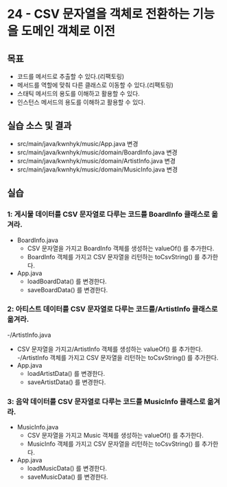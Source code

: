 # 24 - CSV 문자열을 객체로 전환하는 기능을 도메인 객체로 이전 

##  목표 

- 코드를 메서드로 추출할 수 있다.(리팩토링)
- 메서드를 역할에 맞춰 다른 클래스로 이동할 수 있다.(리팩토링)
- 스태틱 메서드의 용도를 이해하고 활용할 수 있다.
- 인스턴스 메서드의 용도를 이해하고 활용할 수 있다.

## 실습 소스 및 결과

- src/main/java/kwnhyk/music/App.java 변경
- src/main/java/kwnhyk/music/domain/BoardInfo.java 변경
- src/main/java/kwnhyk/music/domain/ArtistInfo.java 변경
- src/main/java/kwnhyk/music/domain/MusicInfo.java 변경
  
## 실습  

###  1: 게시물 데이터를 CSV 문자열로 다루는 코드를 BoardInfo 클래스로 옮겨라.  

- BoardInfo.java
  - CSV 문자열을 가지고 BoardInfo 객체를 생성하는 valueOf() 를 추가한다.
  - BoardInfo 객체를 가지고 CSV 문자열을 리턴하는 toCsvString() 를 추가한다.
- App.java
  - loadBoardData() 를 변경한다.
  - saveBoardData() 를 변경한다.
  
###  2: 아티스트 데이터를 CSV 문자열로 다루는 코드를/ArtistInfo 클래스로 옮겨라.  

-/ArtistInfo.java
  - CSV 문자열을 가지고/ArtistInfo 객체를 생성하는 valueOf() 를 추가한다.
  -/ArtistInfo 객체를 가지고 CSV 문자열을 리턴하는 toCsvString() 를 추가한다.
- App.java
  - loadArtistData() 를 변경한다.
  - saveArtistData() 를 변경한다.
  
###  3: 음악 데이터를 CSV 문자열로 다루는 코드를 MusicInfo 클래스로 옮겨라.  

- MusicInfo.java
  - CSV 문자열을 가지고 Music 객체를 생성하는 valueOf() 를 추가한다.
  - MusicInfo 객체를 가지고 CSV 문자열을 리턴하는 toCsvString() 를 추가한다.
- App.java
  - loadMusicData() 를 변경한다.
  - saveMusicData() 를 변경한다.
  
  